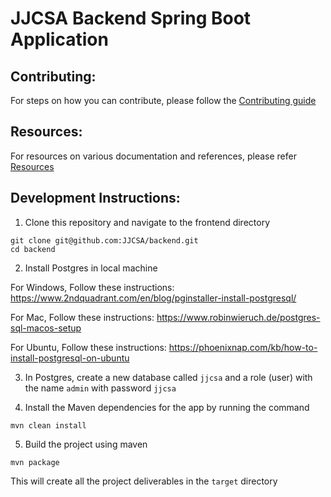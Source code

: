 # JJCSA Backend Spring Boot Application

## Contributing:

For steps on how you can contribute, please follow the [Contributing guide](CONTRIBUTING.md)

## Resources:

For resources on various documentation and references, please refer [Resources](RESOURCES.md)

## Development Instructions:

1. Clone this repository and navigate to the frontend directory

```
git clone git@github.com:JJCSA/backend.git
cd backend
```

2. Install Postgres in local machine
  
  For Windows, Follow these instructions: https://www.2ndquadrant.com/en/blog/pginstaller-install-postgresql/
  
  For Mac, Follow these instructions: https://www.robinwieruch.de/postgres-sql-macos-setup
  
  For Ubuntu, Follow these instructions: https://phoenixnap.com/kb/how-to-install-postgresql-on-ubuntu

3. In Postgres, create a new database called `jjcsa` and a role (user) with the name `admin` with password `jjcsa`

4. Install the Maven dependencies for the app by running the command
```
mvn clean install
```

5. Build the project using maven
```
mvn package
```
This will create all the project deliverables in the `target` directory

